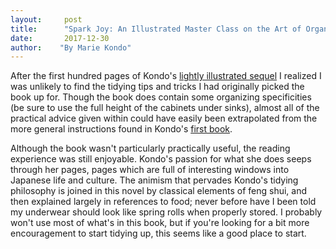 ```yaml
---
layout:     post
title:      "Spark Joy: An Illustrated Master Class on the Art of Organizing and Tidying Up"
date:       2017-12-30
author:    "By Marie Kondo"
---
```


After the first hundred pages of Kondo's [lightly illustrated sequel](http://amzn.to/2EgTe2e) I realized I was unlikely to find the tidying tips and tricks I had originally picked the book up for. Though the book does contain some organizing specificities (be sure to use the full height of the cabinets under sinks), almost all of the practical advice given within could have easily been extrapolated from the more general instructions found in Kondo's [first book](/details/2017-10-16-The-Life-Changing-Magic-of-Tidying-Up). 

Although the book wasn't particularly practically useful, the reading experience was still enjoyable. Kondo's passion for what she does seeps through her pages, pages which are full of interesting windows into Japanese life and culture. The animism that pervades Kondo's tidying philosophy is joined in this novel by classical elements of feng shui, and then explained largely in references to food; never before have I been told my underwear should look like spring rolls when properly stored. I probably won't use most of what's in this book, but if you're looking for a bit more encouragement to start tidying up, this seems like a good place to start. 